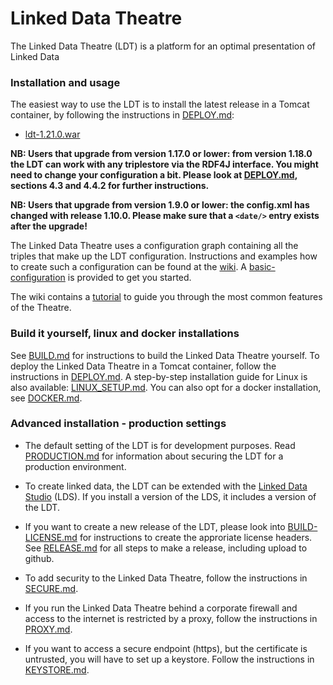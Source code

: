 # Linked Data Theatre
The Linked Data Theatre (LDT) is a platform for an optimal presentation of Linked Data

### Installation and usage
The easiest way to use the LDT is to install the latest release in a Tomcat container, by following the instructions in [DEPLOY.md](docs/DEPLOY.md): 

- [ldt-1.21.0.war](https://github.com/architolk/Linked-Data-Theatre/releases/download/v1.21.0/ldt-1.21.0.war "ldt-1.21.0.war")

**NB: Users that upgrade from version 1.17.0 or lower: from version 1.18.0 the LDT can work with any triplestore via the RDF4J interface. You might need to change your configuration a bit. Please look at [DEPLOY.md](docs/DEPLOY.md), sections 4.3 and 4.4.2 for further instructions.**

**NB: Users that upgrade from version 1.9.0 or lower: the config.xml has changed with release 1.10.0. Please make sure that a `<date/>` entry exists after the upgrade!**

The Linked Data Theatre uses a configuration graph containing all the triples that make up the LDT configuration. Instructions and examples how to create such a configuration can be found at the [wiki](https://github.com/architolk/Linked-Data-Theatre/wiki). A [basic-configuration](basic-configuration.ttl) is provided to get you started.

The wiki contains a [tutorial](https://github.com/architolk/Linked-Data-Theatre/wiki/Tutorial) to guide you through the most common features of the Theatre.

### Build it yourself, linux and docker installations
See [BUILD.md](docs/BUILD.md) for instructions to build the Linked Data Theatre yourself. To deploy the Linked Data Theatre in a Tomcat container, follow the instructions in [DEPLOY.md](docs/DEPLOY.md). A step-by-step installation guide for Linux is also available: [LINUX_SETUP.md](docs/LINUX_SETUP.md). You can also opt for a docker installation, see [DOCKER.md](docs/DOCKER.md).

### Advanced installation - production settings
* The default setting of the LDT is for development purposes. Read [PRODUCTION.md](docs/PRODUCTION.md) for information about securing the LDT for a production environment.

* To create linked data, the LDT can be extended with the [Linked Data Studio](https://github.com/architolk/Linked-Data-Studio) (LDS). If you install a version of the LDS, it includes a version of the LDT.

* If you want to create a new release of the LDT, please look into [BUILD-LICENSE.md](docs/BUILD-LICENSE.md) for instructions to create the approriate license headers. See [RELEASE.md](docs/RELEASE.md) for all steps to make a release, including upload to github.

* To add security to the Linked Data Theatre, follow the instructions in [SECURE.md](docs/SECURE.md).

* If you run the Linked Data Theatre behind a corporate firewall and access to the internet is restricted by a proxy, follow the instructions in [PROXY.md](docs/PROXY.md).

* If you want to access a secure endpoint (https), but the certificate is untrusted, you will have to set up a keystore. Follow the instructions in [KEYSTORE.md](docs/KEYSTORE.md).
